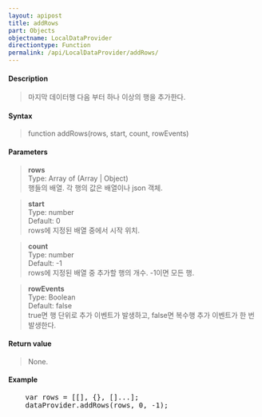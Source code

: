 ```yaml
---
layout: apipost
title: addRows
part: Objects
objectname: LocalDataProvider
directiontype: Function
permalink: /api/LocalDataProvider/addRows/
---
```



#### Description

> 마지막 데이터행 다음 부터 하나 이상의 행을 추가한다.

#### Syntax

> function addRows(rows, start, count, rowEvents)

#### Parameters

> **rows**  
> Type: Array of (Array \| Object)  
> 행들의 배열. 각 행의 값은 배열이나 json 객체.  

> **start**  
> Type: number  
> Default: 0  
> rows에 지정된 배열 중에서 시작 위치. 

> **count**  
> Type: number    
> Default: -1  
> rows에 지정된 배열 중 추가할 행의 개수. -1이면 모든 행.    

> **rowEvents**  
> Type: Boolean  
> Default: false  
> true면 행 단위로 추가 이벤트가 발생하고, false면 복수행 추가 이벤트가 한 번 발생한다. 

#### Return value

> None.

#### Example

<pre class="prettyprint">
    var rows = [[], {}, []...];
    dataProvider.addRows(rows, 0, -1);
</pre>

